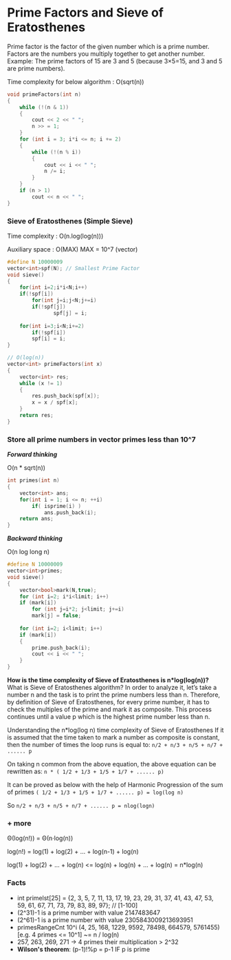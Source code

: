 # Prime Factors and Sieve of Eratosthenes

Prime factor is the factor of the given number which is a prime number. Factors are the numbers you multiply together to get another number. 
Example: The prime factors of 15 are 3 and 5 (because 3×5=15, and 3 and 5 are prime numbers).

Time complexity for below algorithm :  O(sqrt(n))
```cpp
void primeFactors(int n)  
{  
    while (!(n & 1))  
    {  
        cout << 2 << " ";  
        n >> = 1;  
    }
    for (int i = 3; i*i <= n; i += 2)  
    {  
        while (!(n % i))  
        {  
            cout << i << " ";  
            n /= i;  
        }  
    }    
    if (n > 1)  
        cout << n << " ";  
} 
```
### Sieve of Eratosthenes (Simple Sieve)

Time complexity : O(n.log(log(n)))

Auxiliary space : O(MAX)   MAX = 10^7 (vector)

```cpp
#define N 10000009 
vector<int>spf(N); // Smallest Prime Factor
void sieve()
{
    for(int i=2;i*i<N;i++)
    if(!spf[i])
        for(int j=i;j<N;j+=i)
	    if(!spf[j])
               spf[j] = i;
    
    for(int i=3;i<N;i+=2)
        if(!spf[i])
        spf[i] = i;
}

// O(log(n))
vector<int> primeFactors(int x) 
{ 
    vector<int> res; 
    while (x != 1) 
    { 
        res.push_back(spf[x]); 
        x = x / spf[x]; 
    } 
    return res; 
} 
```

### Store all prime numbers in vector primes  less than 10^7

_**Forward thinking**_

O(n * sqrt(n))
```cpp
int primes(int n)	
{	
	vector<int> ans;
	for(int i = 1; i <= n; ++i)
		if( isprime(i) )
			ans.push_back(i);
	return ans;
}
```
_**Backward thinking**_

O(n log long n)
```cpp
#define N 10000009 
vector<int>primes;
void sieve()
{
	vector<bool>mark(N,true);
	for (int i=2; i*i<limit; i++)
	if (mark[i])
	    for (int j=i*2; j<limit; j+=i)
		mark[j] = false;
	
	for (int i=2; i<limit; i++)
	if (mark[i])
	{
		prime.push_back(i);
		cout << i << " ";
	}
}
```

**How is the time complexity of Sieve of Eratosthenes is n*log(log(n))?**
What is Sieve of Eratosthenes algorithm?
In order to analyze it, let’s take a number n and the task is to print the prime numbers less than n.
Therefore, by definition of Sieve of Eratosthenes, for every prime number, it has to check the multiples of the prime and mark it as composite.
This process continues until a value p which is the highest prime number less than n.

Understanding the n*log(log n) time complexity of Sieve of Eratosthenes
If it is assumed that the time taken to mark a number as composite is constant, then the number of times the loop runs is equal to:
`n/2 + n/3 + n/5 + n/7 + ...... p`

On taking n common from the above equation, the above equation can be rewritten as:
`n * ( 1/2 + 1/3 + 1/5 + 1/7 + ...... p)`

It can be proved as below with the help of Harmonic Progression of the sum of primes
`( 1/2 + 1/3 + 1/5 + 1/7 + ...... p) = log(log n)`

So `n/2 + n/3 + n/5 + n/7 + ...... p = nlog(logn)`

### + more 

Θ(log(n!)) = Θ(n·log(n))

log(n!) = log(1) + log(2) + ... + log(n-1) + log(n)

log(1) + log(2) + ... + log(n) <= log(n) + log(n) + ... + log(n) = n*log(n)

### Facts
- int primelst[25] = {2, 3, 5, 7, 11, 13, 17, 19, 23, 29, 31, 37, 41, 43, 47, 53, 59, 61, 67, 71, 73, 79, 83, 89, 97}; // [1-100]
- (2^31)-1 is a prime number with value 2147483647
- (2^61)-1 is a prime number with value 2305843009213693951
- primesRangeCnt 10^i (4, 25, 168, 1229, 9592, 78498, 664579, 5761455) [e.g. 4 primes <= 10^1] ~= n / log(n)
- 257, 263, 269, 271 -> 4 primes their multiplication > 2^32
- **Wilson's theorem**: (p-1)!%p = p-1 IF p is prime
